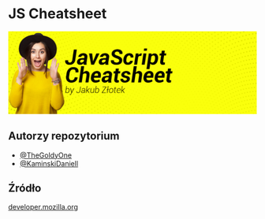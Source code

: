 
# JS Cheatsheet

![JS Cheatsheet](image.png)

## Autorzy repozytorium

- [@TheGoldyOne](https://www.github.com/thegoldyone)
- [@KaminskiDaniell](https://www.github.com/kaminskidaniell)

## Źródło

[developer.mozilla.org](https://developer.mozilla.org/en-US/docs/Web/JavaScript)
